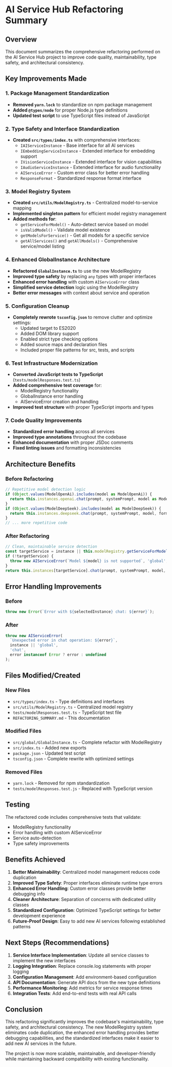 # AI Service Hub Refactoring Summary

## Overview
This document summarizes the comprehensive refactoring performed on the AI Service Hub project to improve code quality, maintainability, type safety, and architectural consistency.

## Key Improvements Made

### 1. Package Management Standardization
- **Removed `yarn.lock`** to standardize on npm package management
- **Added `@types/node`** for proper Node.js type definitions
- **Updated test script** to use TypeScript files instead of JavaScript

### 2. Type Safety and Interface Standardization
- **Created `src/types/index.ts`** with comprehensive interfaces:
  - `IAIServiceInstance` - Base interface for all AI services
  - `IEmbeddingServiceInstance` - Extended interface for embedding support
  - `IVisionServiceInstance` - Extended interface for vision capabilities
  - `IAudioServiceInstance` - Extended interface for audio functionality
  - `AIServiceError` - Custom error class for better error handling
  - `ResponseFormat` - Standardized response format interface

### 3. Model Registry System
- **Created `src/utils/ModelRegistry.ts`** - Centralized model-to-service mapping
- **Implemented singleton pattern** for efficient model registry management
- **Added methods for**:
  - `getServiceForModel()` - Auto-detect service based on model
  - `isValidModel()` - Validate model existence
  - `getModelsForService()` - Get all models for a specific service
  - `getAllServices()` and `getAllModels()` - Comprehensive service/model listing

### 4. Enhanced GlobalInstance Architecture
- **Refactored `GlobalInstance.ts`** to use the new ModelRegistry
- **Improved type safety** by replacing `any` types with proper interfaces
- **Enhanced error handling** with custom `AIServiceError` class
- **Simplified service detection** logic using the ModelRegistry
- **Better error messages** with context about service and operation

### 5. Configuration Cleanup
- **Completely rewrote `tsconfig.json`** to remove clutter and optimize settings:
  - Updated target to ES2020
  - Added DOM library support
  - Enabled strict type checking options
  - Added source maps and declaration files
  - Included proper file patterns for src, tests, and scripts

### 6. Test Infrastructure Modernization
- **Converted JavaScript tests to TypeScript** (`tests/modelResponses.test.ts`)
- **Added comprehensive test coverage** for:
  - ModelRegistry functionality
  - GlobalInstance error handling
  - AIServiceError creation and handling
- **Improved test structure** with proper TypeScript imports and types

### 7. Code Quality Improvements
- **Standardized error handling** across all services
- **Improved type annotations** throughout the codebase
- **Enhanced documentation** with proper JSDoc comments
- **Fixed linting issues** and formatting inconsistencies

## Architecture Benefits

### Before Refactoring
```typescript
// Repetitive model detection logic
if (Object.values(ModelOpenAi).includes(model as ModelOpenAi)) {
  return this.instances.openai.chat(prompt, systemPrompt, model as ModelOpenAi, format);
}
if (Object.values(ModelDeepSeek).includes(model as ModelDeepSeek)) {
  return this.instances.deepseek.chat(prompt, systemPrompt, model, format);
}
// ... more repetitive code
```

### After Refactoring
```typescript
// Clean, maintainable service detection
const targetService = instance || this.modelRegistry.getServiceForModel(model);
if (!targetService) {
  throw new AIServiceError(`Model ${model} is not supported`, 'global', 'chat');
}
return this.instances[targetService].chat(prompt, systemPrompt, model, format);
```

## Error Handling Improvements

### Before
```typescript
throw new Error(`Error with ${selectedInstance} chat: ${error}`);
```

### After
```typescript
throw new AIServiceError(
  `Unexpected error in chat operation: ${error}`,
  instance || 'global',
  'chat',
  error instanceof Error ? error : undefined
);
```

## Files Modified/Created

### New Files
- `src/types/index.ts` - Type definitions and interfaces
- `src/utils/ModelRegistry.ts` - Centralized model registry
- `tests/modelResponses.test.ts` - TypeScript test file
- `REFACTORING_SUMMARY.md` - This documentation

### Modified Files
- `src/global/GlobalInstance.ts` - Complete refactor with ModelRegistry
- `src/index.ts` - Added new exports
- `package.json` - Updated test script
- `tsconfig.json` - Complete rewrite with optimized settings

### Removed Files
- `yarn.lock` - Removed for npm standardization
- `tests/modelResponses.test.js` - Replaced with TypeScript version

## Testing
The refactored code includes comprehensive tests that validate:
- ModelRegistry functionality
- Error handling with custom AIServiceError
- Service auto-detection
- Type safety improvements

## Benefits Achieved

1. **Better Maintainability**: Centralized model management reduces code duplication
2. **Improved Type Safety**: Proper interfaces eliminate runtime type errors
3. **Enhanced Error Handling**: Custom error classes provide better debugging info
4. **Cleaner Architecture**: Separation of concerns with dedicated utility classes
5. **Standardized Configuration**: Optimized TypeScript settings for better development experience
6. **Future-Proof Design**: Easy to add new AI services following established patterns

## Next Steps (Recommendations)

1. **Service Interface Implementation**: Update all service classes to implement the new interfaces
2. **Logging Integration**: Replace console.log statements with proper logging
3. **Configuration Management**: Add environment-based configuration
4. **API Documentation**: Generate API docs from the new type definitions
5. **Performance Monitoring**: Add metrics for service response times
6. **Integration Tests**: Add end-to-end tests with real API calls

## Conclusion

This refactoring significantly improves the codebase's maintainability, type safety, and architectural consistency. The new ModelRegistry system eliminates code duplication, the enhanced error handling provides better debugging capabilities, and the standardized interfaces make it easier to add new AI services in the future.

The project is now more scalable, maintainable, and developer-friendly while maintaining backward compatibility with existing functionality.